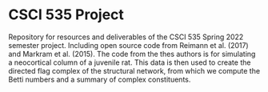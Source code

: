 # CSCI 535 Project
Repository for resources and deliverables of the CSCI 535 Spring 2022 semester project. Including open source 
code from Reimann et al. (2017) and Markram et al. (2015). The code from the thes authors is for simulating a
neocortical column of a juvenile rat. This data is then used to create the directed flag complex of the structural
network, from which we compute the Betti numbers and a summary of complex constituents.
